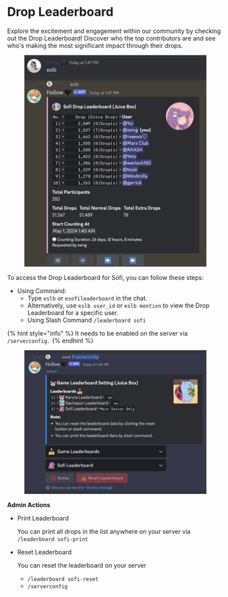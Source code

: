 # Drop Leaderboard

Explore the excitement and engagement within our community by checking out the Drop Leaderboard! Discover who the top contributors are and see who's making the most significant impact through their drops.

<figure><img src="../.gitbook/assets/image (9).png" alt=""><figcaption></figcaption></figure>

To access the Drop Leaderboard for Sofi, you can follow these steps:

* Using Command:
  * Type `eslb` or `esofileaderboard` in the chat.
  * Alternatively, use `eslb user_id` or `eslb mention` to view the Drop Leaderboard for a specific user.
  * Using Slash Command `/leaderboard sofi`

{% hint style="info" %}
It needs to be enabled on the server via `/serverconfig.`
{% endhint %}

<figure><img src="../.gitbook/assets/image (35).png" alt=""><figcaption></figcaption></figure>

**Admin Actions**

*   Print Leaderboard

    You can print all drops in the list anywhere on your server via `/leaderboard sofi-print`
*   Reset Leaderboard

    You can reset the leaderboard on your server

    * &#x20;`/leaderboard sofi-reset`
    * `/serverconfig`

